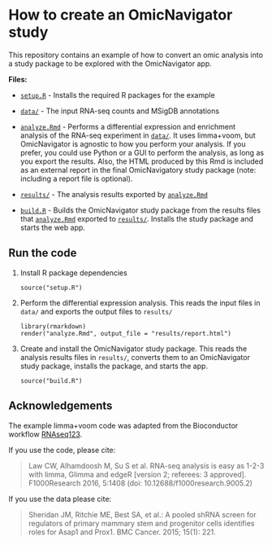 # How to create an OmicNavigator study

This repository contains an example of how to convert an omic analysis into a
study package to be explored with the OmicNavigator app.

**Files:**

* [`setup.R`](./setup.R) - Installs the required R packages for the example

* [`data/`](./data/) - The input RNA-seq counts and MSigDB annotations

* [`analyze.Rmd`](./analyze.Rmd) - Performs a differential expression and enrichment
analysis of the RNA-seq experiment in [`data/`](./data/). It uses limma+voom,
but OmicNavigator is agnostic to how you perform your analysis. If you prefer,
you could use Python or a GUI to perform the analysis, as long as you export the
results. Also, the HTML produced by this Rmd is included as an external report
in the final OmicNavigatory study package (note: including a report file is optional).

* [`results/`](./results/) - The analysis results exported by
[`analyze.Rmd`](./analyze.Rmd)

* [`build.R`](./build.R) - Builds the OmicNavigator study package from the
results files that [`analyze.Rmd`](./analyze.Rmd) exported to
[`results/`](./results/). Installs the study package and starts the web app.

## Run the code

1. Install R package dependencies

    ```
    source("setup.R")
    ```

1. Perform the differential expression analysis. This reads the input files in
`data/` and exports the output files to `results/`

    ```
    library(rmarkdown)
    render("analyze.Rmd", output_file = "results/report.html")
    ```

1. Create and install the OmicNavigator study package. This reads the analysis
results files in `results/`, converts them to an OmicNavigator study package,
installs the package, and starts the app.

    ```
    source("build.R")
    ```

## Acknowledgements

The example limma+voom code was adapted from the Bioconductor workflow
[RNAseq123](https://bioconductor.org/packages/release/workflows/html/RNAseq123.html).

If you use the code, please cite:

> Law CW, Alhamdoosh M, Su S et al. RNA-seq analysis is easy as 1-2-3
> with limma, Glimma and edgeR [version 2; referees: 3 approved].
> F1000Research 2016, 5:1408 (doi: 10.12688/f1000research.9005.2)

If you use the data please cite:

> Sheridan JM, Ritchie ME, Best SA, et al.: A pooled shRNA screen for
> regulators of primary mammary stem and progenitor cells identifies
> roles for Asap1 and Prox1. BMC Cancer. 2015; 15(1): 221.
